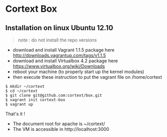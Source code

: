 Cortext Box
===========

Installation on linux Ubuntu 12.10
----------------------------------

> note : do not install the repo versions

   * download and install Vagrant 1.1.5 package here http://downloads.vagrantup.com/tags/v1.1.5
   * download and install Virtualbox 4.2 package here https://www.virtualbox.org/wiki/Downloads
   * reboot your machine (to properly start up the kernel modules)
   * then execute these instruction to put the vagrant file on /home/cortext 

    $ mkdir ~/cortext
    $ cd ~/cortext
    $ git clone git@github.com:cortext/box.git 
    $ vagrant init cortext-box 
    $ vagrant up

That's it !
* The document root for apache is  ~/cortext/
* The VM is accessible in http://localhost:3000
